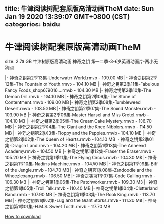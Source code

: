 
title: 牛津阅读树配套原版高清动画TheM
date: Sun Jan 19 2020 13:39:07 GMT+0800 (CST)    
categories: baidu
---

# 牛津阅读树配套原版高清动画TheM
size: 2.79 GB
 牛津树原版高清动画 神奇之钥 第一二季-3-6岁英语动画片-两小无猜网
 
|- 神奇之钥第2季13集-Underwater World.rmvb - 109.00 MB
|- 神奇之钥第2季12集-The Fountain of Youth.rmvb - 104.10 MB
|- 神奇之钥第2季11集-Fabulous Fancy Foods_shop679016....rmvb - 104.30 MB
|- 神奇之钥第2季10集-The Demon Dril.rmvb - 104.10 MB
|- 神奇之钥第2季09集-The Stone of Contentment.rmvb - 109.00 MB
|- 神奇之钥第2季08集-Tumbleweed Desert.rmvb - 108.50 MB
|- 神奇之钥第2季07集-The Sound Monster.rmvb - 103.90 MB
|- 神奇之钥第2季06集-Master Hansel and Miss Gretel.rmvb - 104.10 MB
|- 神奇之钥第2季05集-The Cream Cake Mystery.rmvb - 106.70 MB
|- 神奇之钥第2季04集-The Giant and the Knee Nibblers.rmvb - 114.50 MB
|- 神奇之钥第2季03集-Floppy and the Puppies.rmvb - 104.10 MB
|- 神奇之钥第2季02集-The Queen of Hearts.rmvb - 104.10 MB
|- 神奇之钥第2季01集-Dragon Land.rmvb - 104.20 MB
|- 神奇之钥第1季13集-The Anneend Academy.rmvb - 104.50 MB
|- 神奇之钥第1季12集-Fraser the Eraser.rmvb - 105.20 MB
|- 神奇之钥第1季11集-The Flying Circus.rmvb - 104.30 MB
|- 神奇之钥第1季10集-Nadims Machine.rmvb - 104.50 MB
|- 神奇之钥第1季09集-Biff of the Jungle.rmvb - 104.70 MB
|- 神奇之钥第1季08集-Zandoodle and the Wheezlebang.rmvb - 106.50 MB
|- 神奇之钥第1季07集-Code Calling.rmvb - 106.30 MB
|- 神奇之钥第1季06集-The Patchworker.rmvb - 109.30 MB
|- 神奇之钥第1季05集-Troll Talk.rmvb - 110.40 MB
|- 神奇之钥第1季04集-Clutterland Band.rmvb - 107.90 MB
|- 神奇之钥第1季03集-The Rook King.rmvb - 113.70 MB
|- 神奇之钥第1季02集-Lug and the Giant Storks.rmvb - 111.20 MB
|- 神奇之钥第1季01集-H.M.S. Sweet Tooth.rmvb - 117.70 MB

[How to download](https://bpcam.bemobtrk.com/go/2ceec3aa-1ca2-46d6-b9ff-aaa5c184517c?jno=5105)